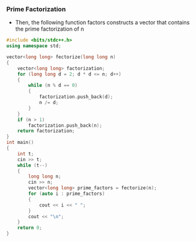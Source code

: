 ### Prime Factorization
- Then, the following function factors constructs a vector that contains the prime factorization of n
```c++
#include <bits/stdc++.h>
using namespace std;

vector<long long> fectorize(long long n)
{
	vector<long long> factorization;
	for (long long d = 2; d * d <= n; d++)
	{
		while (n % d == 0)
		{
			factorization.push_back(d);
			n /= d;
		}
	}
	if (n > 1)
		factorization.push_back(n);
	return factorization;
}
int main()
{
	int t;
	cin >> t;
	while (t--)
	{
		long long n;
		cin >> n;
		vector<long long> prime_factors = fectorize(n);
		for (auto i : prime_factors)
		{
			cout << i << " ";
		}
		cout << "\n";
	}
	return 0;
}
```